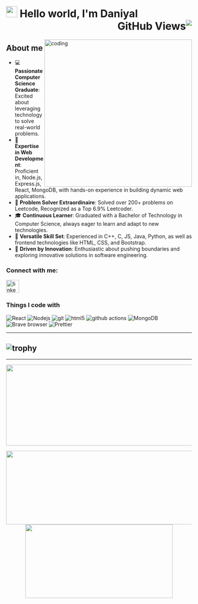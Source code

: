


# <img src="https://emojis.slackmojis.com/emojis/images/1531849430/4246/blob-sunglasses.gif?1531849430" width="30"/> Hello world, I'm Daniyal                                                                               <div dir="rtl">![GitHub Views](https://komarev.com/ghpvc/?username=Mohd-daniyal-ashraf&abbreviated=true)</div>


<img align="right" alt="coding" width="400" src="https://img.etimg.com/thumb/width-1200,height-1200,imgsize-638053,resizemode-75,msid-84146083/prime/technology-and-startups/booting-up-developer-economy-how-tech-startups-are-helping-coders-build-and-test-software-faster.jpg">

## About me
- 💻 **Passionate Computer Science Graduate**: Excited about leveraging technology to solve real-world problems.
- 🚀 **Expertise in Web Development**: Proficient in, Node.js, Express.js, React, MongoDB, with hands-on experience in building dynamic web applications.
- 🌟 **Problem Solver Extraordinaire**: Solved over 200+ problems on Leetcode, Recognized as a Top 6.9% Leetcoder.
- 🎓 **Continuous Learner**: Graduated with a Bachelor of Technology in Computer Science, always eager to learn and adapt to new technologies.
- 💼 **Versatile Skill Set**: Experienced in C++, C, JS, Java, Python, as well as frontend technologies like HTML, CSS, and Bootstrap.
- 🎯 **Driven by Innovation**: Enthusiastic about pushing boundaries and exploring innovative solutions in software engineering.


<h3 align="left">Connect with me:</h3>
<div align="left">
  <a href="https://www.linkedin.com/in/mohd-daniyal-ashraf/" target="_blank">
    <img src="https://img.shields.io/static/v1?message=LinkedIn&logo=linkedin&label=&color=0077B5&logoColor=white&labelColor=&style=flat" height="35" alt="linkedin logo"  />
  </a>
</div>

<h3>Things I code with</h3>
<p>
  <img alt="React" src="https://img.shields.io/badge/-React-45b8d8?style=flat-square&logo=react&logoColor=white" />
  <img alt="Nodejs" src="https://img.shields.io/badge/-Nodejs-43853d?style=flat-square&logo=Node.js&logoColor=white" />
  <img alt="git" src="https://img.shields.io/badge/-Git-F05032?style=flat-square&logo=git&logoColor=white" />
  <img alt="html5" src="https://img.shields.io/badge/-HTML5-E34F26?style=flat-square&logo=html5&logoColor=white" />
  <img alt="github actions" src="https://img.shields.io/badge/-Github_Actions-2088FF?style=flat-square&logo=github-actions&logoColor=white" />
  <img alt="MongoDB" src="https://img.shields.io/badge/-MongoDB-13aa52?style=flat-square&logo=mongodb&logoColor=white" />
  <img alt="Brave browser" src="https://img.shields.io/badge/-Brave_Browser-FB542B?style=flat-square&logo=brave&logoColor=white" />
  <img alt="Prettier" src="https://img.shields.io/badge/-Prettier-F7B93E?style=flat-square&logo=prettier&logoColor=white" />
</p>

---
![trophy](https://github-profile-trophy.vercel.app/?username=ryo-ma&theme=onedark)
---

---
<p align="center">
  <img width="800" height="220" src="https://streak-stats.demolab.com?user=Mohd-daniyal-ashraf&theme=highcontrast&hide_border=true&border_radius=5&card_width=800">
</p>



<p align="center">
  <img width="600" height="200" src="https://github-readme-stats.vercel.app/api?username=Mohd-daniyal-ashraf&show_icons=true&theme=vision-friendly-dark">
  <img width="400" height="200" src="https://github-readme-stats.vercel.app/api/top-langs/?username=Mohd-daniyal-ashraf&size_weight=0.15&count_weight=0.5&layout=compact&theme=vision-friendly-dark">
</p>

<div id="header" align="center">
  <img src="https://komarev.com/ghpvc/?username=Mohd-daniyal-ashraf&style=for-the-badge&color=orange" alt=""/>
</div>



